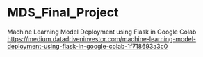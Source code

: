 # MDS_Final_Project

Machine Learning Model Deployment using Flask in Google Colab
https://medium.datadriveninvestor.com/machine-learning-model-deployment-using-flask-in-google-colab-1f718693a3c0
